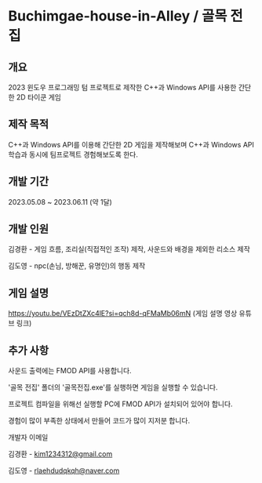 # Buchimgae-house-in-Alley / 골목 전집

## 개요
2023 윈도우 프로그래밍 텀 프로젝트로 제작한 C++과 Windows API를 사용한 간단한 2D 타이쿤 게임

## 제작 목적
C++과 Windows API를 이용해 간단한 2D 게임을 제작해보며 C++과 Windows API 학습과 동시에 팀프로젝트 경험해보도록 한다.

## 개발 기간
2023.05.08 ~ 2023.06.11 (약 1달)

## 개발 인원
김경환 - 게임 흐름, 조리실(직접적인 조작) 제작, 사운드와 배경을 제외한 리소스 제작

김도영 - npc(손님, 방해꾼, 유명인)의 행동 제작

## 게임 설명
https://youtu.be/VEzDtZXc4lE?si=qch8d-qFMaMb06mN (게임 설명 영상 유튜브 링크)

## 추가 사항
사운드 출력에는 FMOD API를 사용합니다.

'골목 전집' 폴더의 '골목전집.exe'를 실행하면 게임을 실행할 수 있습니다.

프로젝트 컴파일을 위해선 실행할 PC에 FMOD API가 설치되어 있어야 합니다.


경험이 많이 부족한 상태에서 만들어 코드가 많이 지저분 합니다.


개발자 이메일

김경환 - kim1234312@gmail.com

김도영 - rlaehdudqkqh@naver.com